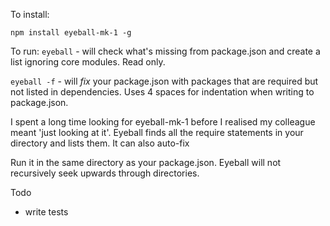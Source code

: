 To install:

`npm install eyeball-mk-1 -g`

To run:
`eyeball` - will check what's missing from package.json and create a list ignoring core modules. Read only.

`eyeball -f` - will *fix* your package.json with packages that are required but not listed in dependencies. Uses 4 spaces for indentation when writing to package.json.

I spent a long time looking for eyeball-mk-1 before I realised my colleague meant 'just looking at it'. Eyeball finds all the require statements in your directory and lists them. It can also auto-fix

Run it in the same directory as your package.json. Eyeball will not recursively seek upwards through directories.

Todo
- write tests